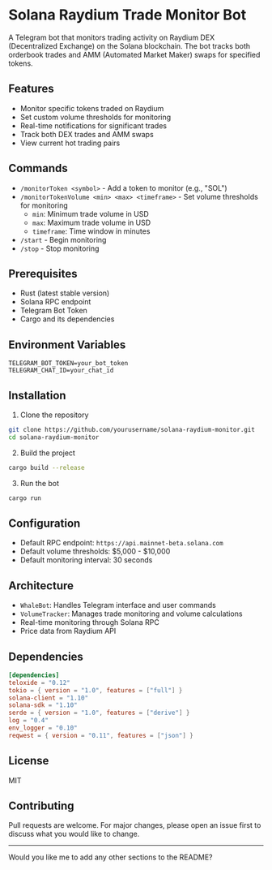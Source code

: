 # Solana Raydium Trade Monitor Bot

A Telegram bot that monitors trading activity on Raydium DEX (Decentralized Exchange) on the Solana blockchain. The bot tracks both orderbook trades and AMM (Automated Market Maker) swaps for specified tokens.

## Features

- Monitor specific tokens traded on Raydium
- Set custom volume thresholds for monitoring
- Real-time notifications for significant trades
- Track both DEX trades and AMM swaps
- View current hot trading pairs

## Commands

- `/monitorToken <symbol>` - Add a token to monitor (e.g., "SOL")
- `/monitorTokenVolume <min> <max> <timeframe>` - Set volume thresholds for monitoring
  - `min`: Minimum trade volume in USD
  - `max`: Maximum trade volume in USD
  - `timeframe`: Time window in minutes
- `/start` - Begin monitoring
- `/stop` - Stop monitoring

## Prerequisites

- Rust (latest stable version)
- Solana RPC endpoint
- Telegram Bot Token
- Cargo and its dependencies

## Environment Variables

```env
TELEGRAM_BOT_TOKEN=your_bot_token
TELEGRAM_CHAT_ID=your_chat_id
```

## Installation

1. Clone the repository
```bash
git clone https://github.com/yourusername/solana-raydium-monitor.git
cd solana-raydium-monitor
```

2. Build the project
```bash
cargo build --release
```

3. Run the bot
```bash
cargo run
```

## Configuration

- Default RPC endpoint: `https://api.mainnet-beta.solana.com`
- Default volume thresholds: $5,000 - $10,000
- Default monitoring interval: 30 seconds

## Architecture

- `WhaleBot`: Handles Telegram interface and user commands
- `VolumeTracker`: Manages trade monitoring and volume calculations
- Real-time monitoring through Solana RPC
- Price data from Raydium API

## Dependencies

```toml
[dependencies]
teloxide = "0.12"
tokio = { version = "1.0", features = ["full"] }
solana-client = "1.10"
solana-sdk = "1.10"
serde = { version = "1.0", features = ["derive"] }
log = "0.4"
env_logger = "0.10"
reqwest = { version = "0.11", features = ["json"] }
```

## License

MIT

## Contributing

Pull requests are welcome. For major changes, please open an issue first to discuss what you would like to change.

---

Would you like me to add any other sections to the README?
